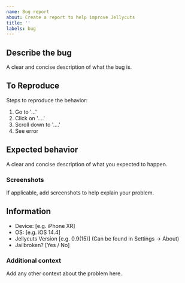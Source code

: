 ```yaml
---
name: Bug report
about: Create a report to help improve Jellycuts
title: ''
labels: bug
---
```


## Describe the bug
A clear and concise description of what the bug is.

## To Reproduce
Steps to reproduce the behavior:
1. Go to '...'
2. Click on '....'
3. Scroll down to '....'
4. See error

## Expected behavior
A clear and concise description of what you expected to happen.

### Screenshots
If applicable, add screenshots to help explain your problem.

## Information
 - Device: [e.g. iPhone XR]
 - OS: [e.g. iOS 14.4]
 - Jellycuts Version [e.g. 0.9(15)] (Can be found in Settings -> About)
 - Jailbroken? [Yes / No]


### Additional context
Add any other context about the problem here.
